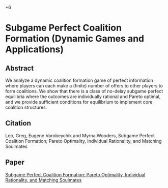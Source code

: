 +6

# Subgame Perfect Coalition Formation (Dynamic Games and Applications)

## Abstract

We analyze a dynamic coalition formation game of perfect information
where players can each make a (finite) number of offers to other players to form
coalitions. We show that there is a class of no-delay subgame perfect equilibria where
the outcomes are individually rational and Pareto optimal, and we provide sufficient
conditions for equilibrium to implement core coalition structures.

## Citation

Leo, Greg, Eugene Vorobeychik and Myrna Wooders, Subgame Perfect Coalition Formation; Pareto Optimality, Individual Rationality, and Matching Soulmates

## Paper

[Subgame Perfect Coalition Formation; Pareto Optimality, Individual Rationality, and Matching Soulmates](../files/Papers/WP_SPGS.pdf)

